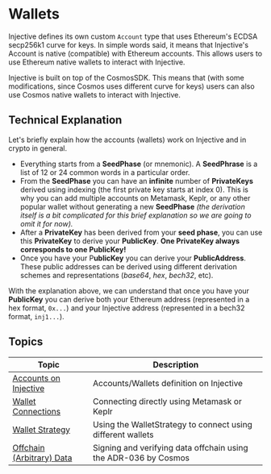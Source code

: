 # Wallets

Injective defines its own custom `Account` type that uses Ethereum's ECDSA secp256k1 curve for keys. In simple words said, it means that Injective's Account is native (compatible) with Ethereum accounts. This allows users to use Ethereum native wallets to interact with Injective.

Injective is built on top of the CosmosSDK. This means that (with some modifications, since Cosmos uses different curve for keys) users can also use Cosmos native wallets to interact with Injective.

## Technical Explanation

Let's briefly explain how the accounts (wallets) work on Injective and in crypto in general.&#x20;

* Everything starts from a **SeedPhase** (or mnemonic). A **SeedPhrase** is a list of 12 or 24 common words in a particular order.&#x20;
* From the **SeedPhase** you can have an **infinite** number of **PrivateKeys** derived using indexing (the first private key starts at index 0). This is why you can add multiple accounts on Metamask, Keplr, or any other popular wallet without generating a new **SeedPhase** _(the derivation itself is a bit complicated for this brief explanation so we are going to omit it for now)._&#x20;
* After a **PrivateKey** has been derived from your **seed phase**, you can use this **PrivateKey** to derive your **PublicKey**. **One PrivateKey always corresponds to one PublicKey!**&#x20;
* Once you have your P**ublicKey** you can derive your **PublicAddress**. These public addresses can be derived using different derivation schemes and representations (_base64_, _hex_, _bech32_, etc).&#x20;

With the explanation above, we can understand that once you have your **PublicKey** you can derive both your Ethereum address (represented in a hex format, `0x...`) and your Injective address (represented in a bech32 format, `inj1...`).&#x20;

## Topics

| Topic                                                   | Description                                                     |
| ------------------------------------------------------- | --------------------------------------------------------------- |
| [Accounts on Injective](accounts.md)             | Accounts/Wallets definition on Injective                        |
| [Wallet Connections](connections.md)             | Connecting directly using Metamask or Keplr                     |
| [Wallet Strategy](strategy.md)            | Using the WalletStrategy to connect using different wallets     |
| [Offchain (Arbitrary) Data](offchain-data.md) | Signing and verifying data offchain using the ADR-036 by Cosmos |
